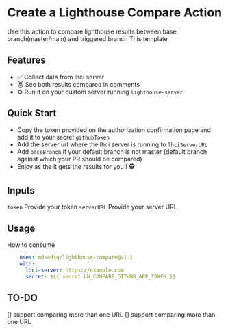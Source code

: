 # Create a Lighthouse Compare Action

Use this action to compare lighthouse results between base branch(master/main) and triggered branch
This template


## Features
- ✅ Collect data from lhci server
- 😻 See both results compared in comments
- ⚙️ Run it on your custom server running `lighthouse-server`


## Quick Start
- Copy the token provided on the authorization confirmation page and add it to your secret `githubToken`
- Add the server url where the lhci server is running to `lhciServerURL`
- Add `baseBranch` if your default branch is not master (default branch against which your PR should be compared)
- Enjoy as the it gets the results for you ! 🕵️ 


## Inputs
`token`
Provide your token
`serverURL`
Provide your server URL

## Usage

How to consume

```yaml
    uses: mdsadiq/lighthouse-compare@v1.1
    with:
      lhci-server: https://example.com
      secret: ${{ secret.LH_COMPARE_GITHUB_APP_TOKEN }}
```

## TO-DO

  [] support comparing more than one URL
  [] support comparing more than one URL